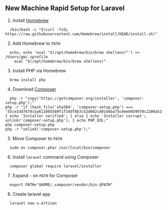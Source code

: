 ## New Machine Rapid Setup for Laravel

1. Install [Homebrew](https://brew.sh/)

```
  /bin/bash -c "$(curl -fsSL https://raw.githubusercontent.com/Homebrew/install/HEAD/install.sh)"
```

2. Add Homebrew to `PATH`

```
  echo; echo 'eval "$(/opt/homebrew/bin/brew shellenv)"') >> /Users/gm/.zprofile
    eval "$(/opt/homebrew/bin/brew shellenv)"
```

3. Install PHP via Homebrew

```
  brew install php
```

4. Download [Composer](https://getcomposer.org/download/)

```
  php -r "copy('https://getcomposer.org/installer', 'composer-setup.php');"
php -r "if (hash_file('sha384', 'composer-setup.php') === '55ce33d7678c5a611085589f1f3ddf8b3c52d662cd01d4ba75c0ee0459970c2200a51f492d557530c71c15d8dba01eae') { echo 'Installer verified'; } else { echo 'Installer corrupt'; unlink('composer-setup.php'); } echo PHP_EOL;"
php composer-setup.php
php -r "unlink('composer-setup.php');"
```

5. Move Composer to `PATH`

```
  sudo mv composer.phar /usr/local/bin/composer
```

6. Install `laravel` command  using Composer

```
  composer global require laravel/installer
```


7. Expand `~` on `PATH` for Composer

```
  export PATH="$HOME/.composer/vendor/bin:$PATH"
```

8. Create laravel app

```
  laravel new x-artisan
```

